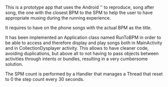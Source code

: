 This is a prototype app that uses the Android '<StepDetector>' to reproduce, song after song, the one with the closest BPM to the SPM to help the user to have appropriate musing during the running experience.

It requires to have on the phone songs with the actual BPM as the title.

It has been implemented an Application class named RunToBPM in order to be able to access and therefore display and play songs both in MainActivity and in CollectionDysplayer activity. This allows to have cleaner code, avoiding duplications, but above all to not having to pass objects between activities through intents or bundles, resulting in a very cumbersome solution.

The SPM count is performed by a Handler that manages a Thread that reset to 0 the step count every 30 seconds.

